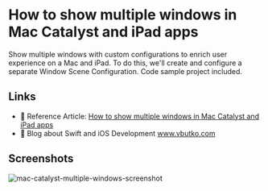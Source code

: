 # How to show multiple windows in Mac Catalyst and iPad apps

Show multiple windows with custom configurations to enrich user experience on a Mac and iPad. To do this, we'll create and configure a separate Window Scene Configuration. Code sample project included.

## Links

- 📕 Reference Article: [How to show multiple windows in Mac Catalyst and iPad apps](https://www.vbutko.com/articles/how-to-show-multiple-windows-catalyst/)
- 📕 Blog about Swift and iOS Development www.vbutko.com


## Screenshots

![mac-catalyst-multiple-windows-screenshot](https://user-images.githubusercontent.com/56874756/150691466-10a7162f-29be-4cf3-8902-5e2ef29d1b82.png)
